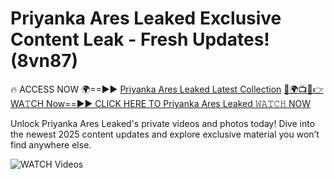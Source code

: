 # Priyanka Ares Leaked Exclusive Content Leak - Fresh Updates! (8vn87)

🔥 ACCESS NOW 🌍==►► <a href="https://tinyurl.com/3fjeunct" rel="nofollow">Priyanka Ares Leaked Latest Collection</a></h3>
[🔴🌍📺📱👉WA𝚃CH Now==►► CLICK HERE TO Priyanka Ares Leaked 𝚆𝙰𝚃𝙲𝙷 NOW](https://tinyurl.com/3fjeunct)

Unlock Priyanka Ares Leaked's private videos and photos today! Dive into the newest 2025 content updates and explore exclusive material you won’t find anywhere else.


<a href="https://tinyurl.com/3fjeunct" rel="nofollow" data-target="animated-image.originalLink"><img src="https://camo.githubusercontent.com/8a4f000d20f83aca3bf7ec5f350d767afa0574a8a352519fd8cfa583a6f93a33/68747470733a2f2f692e696d6775722e636f6d2f644a486b345a712e676966" alt="WATCH Videos" data-canonical-src="https://i.imgur.com/dJHk4Zq.gif" style="max-width: 100%; display: inline-block;" data-target="animated-image.originalImage"></a>
